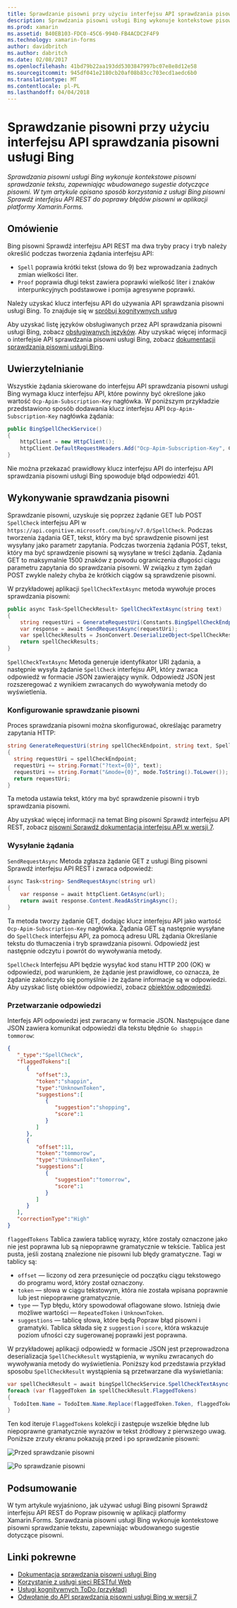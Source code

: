 ```yaml
---
title: Sprawdzanie pisowni przy użyciu interfejsu API sprawdzania pisowni usługi Bing
description: Sprawdzania pisowni usługi Bing wykonuje kontekstowe pisowni sprawdzanie tekstu, zapewniając wbudowanego sugestie dotyczące pisowni. W tym artykule opisano sposób korzystania z usługi Bing pisowni Sprawdź interfejsu API REST do poprawy błędów pisowni w aplikacji platformy Xamarin.Forms.
ms.prod: xamarin
ms.assetid: B40EB103-FDC0-45C6-9940-FB4ACDC2F4F9
ms.technology: xamarin-forms
author: davidbritch
ms.author: dabritch
ms.date: 02/08/2017
ms.openlocfilehash: 41bd79b22aa193dd5303847997bc07e8e8d12e58
ms.sourcegitcommit: 945df041e2180cb20af08b83cc703ecd1aedc6b0
ms.translationtype: MT
ms.contentlocale: pl-PL
ms.lasthandoff: 04/04/2018
---
```

# <a name="spell-checking-using-the-bing-spell-check-api"></a>Sprawdzanie pisowni przy użyciu interfejsu API sprawdzania pisowni usługi Bing

_Sprawdzania pisowni usługi Bing wykonuje kontekstowe pisowni sprawdzanie tekstu, zapewniając wbudowanego sugestie dotyczące pisowni. W tym artykule opisano sposób korzystania z usługi Bing pisowni Sprawdź interfejsu API REST do poprawy błędów pisowni w aplikacji platformy Xamarin.Forms._

## <a name="overview"></a>Omówienie

Bing pisowni Sprawdź interfejsu API REST ma dwa tryby pracy i tryb należy określić podczas tworzenia żądania interfejsu API:

- `Spell` poprawia krótki tekst (słowa do 9) bez wprowadzania żadnych zmian wielkości liter.
- `Proof` poprawia długi tekst zawiera poprawki wielkość liter i znaków interpunkcyjnych podstawowe i pomija agresywne poprawki.

Należy uzyskać klucz interfejsu API do używania API sprawdzania pisowni usługi Bing. To znajduje się w [spróbuj kognitywnych usług](https://azure.microsoft.com/try/cognitive-services/)

Aby uzyskać listę języków obsługiwanych przez API sprawdzania pisowni usługi Bing, zobacz [obsługiwanych języków](/azure/cognitive-services/bing-spell-check/bing-spell-check-supported-languages/). Aby uzyskać więcej informacji o interfejsie API sprawdzania pisowni usługi Bing, zobacz [dokumentacji sprawdzania pisowni usługi Bing](/azure/cognitive-services/bing-spell-check/).

## <a name="authentication"></a>Uwierzytelnianie

Wszystkie żądania skierowane do interfejsu API sprawdzania pisowni usługi Bing wymaga klucz interfejsu API, które powinny być określone jako wartość `Ocp-Apim-Subscription-Key` nagłówka. W poniższym przykładzie przedstawiono sposób dodawania klucz interfejsu API `Ocp-Apim-Subscription-Key` nagłówka żądania:

```csharp
public BingSpellCheckService()
{
    httpClient = new HttpClient();
    httpClient.DefaultRequestHeaders.Add("Ocp-Apim-Subscription-Key", Constants.BingSpellCheckApiKey);
}
```

Nie można przekazać prawidłowy klucz interfejsu API do interfejsu API sprawdzania pisowni usługi Bing spowoduje błąd odpowiedzi 401.

## <a name="performing-spell-checking"></a>Wykonywanie sprawdzania pisowni

Sprawdzanie pisowni, uzyskuje się poprzez żądanie GET lub POST `SpellCheck` interfejsu API w `https://api.cognitive.microsoft.com/bing/v7.0/SpellCheck`. Podczas tworzenia żądania GET, tekst, który ma być sprawdzenie pisowni jest wysyłany jako parametr zapytania. Podczas tworzenia żądania POST, tekst, który ma być sprawdzenie pisowni są wysyłane w treści żądania. Żądania GET to maksymalnie 1500 znaków z powodu ograniczenia długości ciągu parametru zapytania do sprawdzania pisowni. W związku z tym żądań POST zwykle należy chyba że krótkich ciągów są sprawdzenie pisowni.

W przykładowej aplikacji `SpellCheckTextAsync` metoda wywołuje proces sprawdzania pisowni:

```csharp
public async Task<SpellCheckResult> SpellCheckTextAsync(string text)
{
    string requestUri = GenerateRequestUri(Constants.BingSpellCheckEndpoint, text, SpellCheckMode.Spell);
    var response = await SendRequestAsync(requestUri);
    var spellCheckResults = JsonConvert.DeserializeObject<SpellCheckResult>(response);
    return spellCheckResults;
}
```

`SpellCheckTextAsync` Metoda generuje identyfikator URI żądania, a następnie wysyła żądanie `SpellCheck` interfejsu API, który zwraca odpowiedź w formacie JSON zawierający wynik. Odpowiedź JSON jest rozszeregować z wynikiem zwracanych do wywoływania metody do wyświetlenia.

### <a name="configuring-spell-checking"></a>Konfigurowanie sprawdzanie pisowni

Proces sprawdzania pisowni można skonfigurować, określając parametry zapytania HTTP:

```csharp
string GenerateRequestUri(string spellCheckEndpoint, string text, SpellCheckMode mode)
{
  string requestUri = spellCheckEndpoint;
  requestUri += string.Format("?text={0}", text);                         // text to spell check
  requestUri += string.Format("&mode={0}", mode.ToString().ToLower());    // spellcheck mode - proof or spell
  return requestUri;
}
```

Ta metoda ustawia tekst, który ma być sprawdzenie pisowni i tryb sprawdzania pisowni.

Aby uzyskać więcej informacji na temat Bing pisowni Sprawdź interfejsu API REST, zobacz [pisowni Sprawdź dokumentacja interfejsu API w wersji 7](/rest/api/cognitiveservices/bing-spell-check-api-v7-reference/).

### <a name="sending-the-request"></a>Wysyłanie żądania

`SendRequestAsync` Metoda zgłasza żądanie GET z usługi Bing pisowni Sprawdź interfejsu API REST i zwraca odpowiedź:

```csharp
async Task<string> SendRequestAsync(string url)
{
    var response = await httpClient.GetAsync(url);
    return await response.Content.ReadAsStringAsync();
}
```

Ta metoda tworzy żądanie GET, dodając klucz interfejsu API jako wartość `Ocp-Apim-Subscription-Key` nagłówka. Żądania GET są następnie wysyłane do `SpellCheck` interfejsu API, za pomocą adresu URL żądania Określanie tekstu do tłumaczenia i tryb sprawdzania pisowni. Odpowiedź jest następnie odczytu i powrót do wywoływania metody.

`SpellCheck` Interfejsu API będzie wysyłać kod stanu HTTP 200 (OK) w odpowiedzi, pod warunkiem, że żądanie jest prawidłowe, co oznacza, że żądanie zakończyło się pomyślnie i że żądane informacje są w odpowiedzi. Aby uzyskać listę obiektów odpowiedzi, zobacz [obiektów odpowiedzi](/rest/api/cognitiveservices/bing-spell-check-api-v7-reference#response-objects).

### <a name="processing-the-response"></a>Przetwarzanie odpowiedzi

Interfejs API odpowiedzi jest zwracany w formacie JSON. Następujące dane JSON zawiera komunikat odpowiedzi dla tekstu błędnie `Go shappin tommorow`:

```json
{  
   "_type":"SpellCheck",
   "flaggedTokens":[  
      {  
         "offset":3,
         "token":"shappin",
         "type":"UnknownToken",
         "suggestions":[  
            {  
               "suggestion":"shopping",
               "score":1
            }
         ]
      },
      {  
         "offset":11,
         "token":"tommorow",
         "type":"UnknownToken",
         "suggestions":[  
            {  
               "suggestion":"tomorrow",
               "score":1
            }
         ]
      }
   ],
   "correctionType":"High"
}
```

`flaggedTokens` Tablica zawiera tablicę wyrazy, które zostały oznaczone jako nie jest poprawna lub są niepoprawne gramatycznie w tekście. Tablica jest pusta, jeśli zostaną znalezione nie pisowni lub błędy gramatyczne. Tagi w tablicy są:

- `offset` — liczony od zera przesunięcie od początku ciągu tekstowego do programu word, który został oznaczony.
- `token` — słowa w ciągu tekstowym, która nie została wpisana poprawnie lub jest niepoprawne gramatycznie.
- `type` — Typ błędu, który spowodował oflagowane słowo. Istnieją dwie możliwe wartości — `RepeatedToken` i `UnknownToken`.
- `suggestions` — tablicę słowa, które będą Popraw błąd pisowni i gramatyki. Tablica składa się z `suggestion` i `score`, która wskazuje poziom ufności czy sugerowanej poprawki jest poprawna.

W przykładowej aplikacji odpowiedź w formacie JSON jest przeprowadzona deserializacja `SpellCheckResult` wystąpienia, w wyniku zwracanych do wywoływania metody do wyświetlenia. Poniższy kod przedstawia przykład sposobu `SpellCheckResult` wystąpienia są przetwarzane dla wyświetlania:

```csharp
var spellCheckResult = await bingSpellCheckService.SpellCheckTextAsync(TodoItem.Name);
foreach (var flaggedToken in spellCheckResult.FlaggedTokens)
{
  TodoItem.Name = TodoItem.Name.Replace(flaggedToken.Token, flaggedToken.Suggestions.FirstOrDefault().Suggestion);
}
```

Ten kod iteruje `FlaggedTokens` kolekcji i zastępuje wszelkie błędne lub niepoprawne gramatycznie wyrazów w tekst źródłowy z pierwszego uwag. Poniższe zrzuty ekranu pokazują przed i po sprawdzanie pisowni:

![](spell-check-images/before-spell-check.png "Przed sprawdzanie pisowni")

![](spell-check-images/after-spell-check.png "Po sprawdzanie pisowni")

## <a name="summary"></a>Podsumowanie

W tym artykule wyjaśniono, jak używać usługi Bing pisowni Sprawdź interfejsu API REST do Popraw pisownię w aplikacji platformy Xamarin.Forms. Sprawdzania pisowni usługi Bing wykonuje kontekstowe pisowni sprawdzanie tekstu, zapewniając wbudowanego sugestie dotyczące pisowni.

## <a name="related-links"></a>Linki pokrewne

- [Dokumentacja sprawdzania pisowni usługi Bing](/azure/cognitive-services/bing-spell-check/)
- [Korzystanie z usługi sieci RESTful Web](~/xamarin-forms/data-cloud/consuming/rest.md)
- [Usługi kognitywnych ToDo (przykład)](https://developer.xamarin.com/samples/xamarin-forms/WebServices/TodoCognitiveServices/)
- [Odwołanie do API sprawdzania pisowni usługi Bing w wersji 7](/rest/api/cognitiveservices/bing-spell-check-api-v7-reference/)

